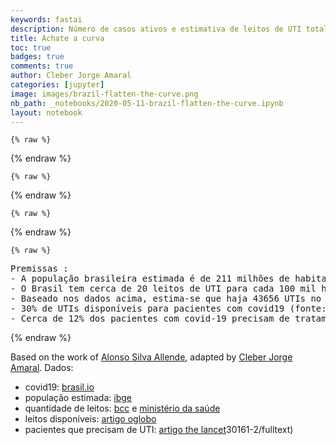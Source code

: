 ```yaml
---
keywords: fastai
description: Número de casos ativos e estimativa de leitos de UTI total e para pacientes covid-19
title: Achate a curva
toc: true
badges: true
comments: true
author: Cleber Jorge Amaral
categories: [jupyter]
image: images/brazil-flatten-the-curve.png
nb_path: _notebooks/2020-05-11-brazil-flatten-the-curve.ipynb
layout: notebook
---
```


<!--
#################################################
### THIS FILE WAS AUTOGENERATED! DO NOT EDIT! ###
#################################################
# file to edit: _notebooks/2020-05-11-brazil-flatten-the-curve.ipynb
-->

<div class="container" id="notebook-container">
        
    {% raw %}
    
<div class="cell border-box-sizing code_cell rendered">

</div>
    {% endraw %}

    {% raw %}
    
<div class="cell border-box-sizing code_cell rendered">

<div class="output_wrapper">
<div class="output">

<div class="output_area">


<div class="output_html rendered_html output_subarea output_execute_result">

<div id="altair-viz-f23b8e99ba1b4028b7d4e02ec94bac7b"></div>
<script type="text/javascript">
  (function(spec, embedOpt){
    let outputDiv = document.currentScript.previousElementSibling;
    if (outputDiv.id !== "altair-viz-f23b8e99ba1b4028b7d4e02ec94bac7b") {
      outputDiv = document.getElementById("altair-viz-f23b8e99ba1b4028b7d4e02ec94bac7b");
    }
    const paths = {
      "vega": "https://cdn.jsdelivr.net/npm//vega@5?noext",
      "vega-lib": "https://cdn.jsdelivr.net/npm//vega-lib?noext",
      "vega-lite": "https://cdn.jsdelivr.net/npm//vega-lite@4.8.1?noext",
      "vega-embed": "https://cdn.jsdelivr.net/npm//vega-embed@6?noext",
    };

    function loadScript(lib) {
      return new Promise(function(resolve, reject) {
        var s = document.createElement('script');
        s.src = paths[lib];
        s.async = true;
        s.onload = () => resolve(paths[lib]);
        s.onerror = () => reject(`Error loading script: ${paths[lib]}`);
        document.getElementsByTagName("head")[0].appendChild(s);
      });
    }

    function showError(err) {
      outputDiv.innerHTML = `<div class="error" style="color:red;">${err}</div>`;
      throw err;
    }

    function displayChart(vegaEmbed) {
      vegaEmbed(outputDiv, spec, embedOpt)
        .catch(err => showError(`Javascript Error: ${err.message}<br>This usually means there's a typo in your chart specification. See the javascript console for the full traceback.`));
    }

    if(typeof define === "function" && define.amd) {
      requirejs.config({paths});
      require(["vega-embed"], displayChart, err => showError(`Error loading script: ${err.message}`));
    } else if (typeof vegaEmbed === "function") {
      displayChart(vegaEmbed);
    } else {
      loadScript("vega")
        .then(() => loadScript("vega-lite"))
        .then(() => loadScript("vega-embed"))
        .catch(showError)
        .then(() => displayChart(vegaEmbed));
    }
  })({"config": {"view": {"continuousWidth": 400, "continuousHeight": 300}}, "hconcat": [{"layer": [{"data": {"name": "data-d02234cae1ff752a4acbdb89a9e2b675"}, "mark": "bar", "encoding": {"color": {"condition": {"type": "nominal", "field": "Pacientes", "legend": null, "scale": {"reverse": false, "scheme": "tableau20"}, "selection": "selector001"}, "value": "#ffbf79"}, "order": {"type": "nominal", "field": "Pacientes", "sort": "ascending"}, "tooltip": [{"type": "nominal", "field": "Data"}, {"type": "nominal", "field": "Pacientes"}, {"type": "quantitative", "field": "Casos Ativos"}], "x": {"type": "ordinal", "axis": {"title": "Data"}, "field": "Data"}, "y": {"type": "quantitative", "axis": {"title": "12% dos Casos Ativos"}, "field": "Casos Ativos"}}, "height": 400, "selection": {"selector001": {"type": "multi", "fields": ["Pacientes"], "on": "mouseover"}}, "title": ["Achate a curva - apenas os ativos que estima-se que precisem de UTI", " * ver premissas"], "width": 600}, {"data": {"name": "data-34d9b806eba4af7cf55b2faaa85e55a5"}, "mark": {"type": "rule", "color": "#e42726", "strokeWidth": 2}, "encoding": {"y": {"type": "quantitative", "field": "y"}}}, {"data": {"name": "data-34d9b806eba4af7cf55b2faaa85e55a5"}, "mark": {"type": "text", "align": "left", "color": "#e42726", "dy": 10, "strokeWidth": 1, "x": 5}, "encoding": {"text": {"value": "UTIs para pacientes COVID19: 13097"}, "y": {"type": "quantitative", "field": "y"}}}]}, {"data": {"name": "data-d02234cae1ff752a4acbdb89a9e2b675"}, "mark": "point", "encoding": {"color": {"condition": {"type": "nominal", "field": "Pacientes", "legend": null, "scale": {"reverse": false, "scheme": "tableau20"}, "selection": "selector001"}, "value": "#ffbf79"}, "y": {"type": "nominal", "axis": {"orient": "right"}, "field": "Pacientes"}}}], "$schema": "https://vega.github.io/schema/vega-lite/v4.8.1.json", "datasets": {"data-d02234cae1ff752a4acbdb89a9e2b675": [{"Estado": "actives", "Data": "01/22/20", "Casos Ativos": 0.0, "Pacientes": "Precisam de UTI"}, {"Estado": "actives", "Data": "01/23/20", "Casos Ativos": 0.0, "Pacientes": "Precisam de UTI"}, {"Estado": "actives", "Data": "01/24/20", "Casos Ativos": 0.0, "Pacientes": "Precisam de UTI"}, {"Estado": "actives", "Data": "01/25/20", "Casos Ativos": 0.0, "Pacientes": "Precisam de UTI"}, {"Estado": "actives", "Data": "01/26/20", "Casos Ativos": 0.0, "Pacientes": "Precisam de UTI"}, {"Estado": "actives", "Data": "01/27/20", "Casos Ativos": 0.0, "Pacientes": "Precisam de UTI"}, {"Estado": "actives", "Data": "01/28/20", "Casos Ativos": 0.0, "Pacientes": "Precisam de UTI"}, {"Estado": "actives", "Data": "01/29/20", "Casos Ativos": 0.0, "Pacientes": "Precisam de UTI"}, {"Estado": "actives", "Data": "01/30/20", "Casos Ativos": 0.0, "Pacientes": "Precisam de UTI"}, {"Estado": "actives", "Data": "01/31/20", "Casos Ativos": 0.0, "Pacientes": "Precisam de UTI"}, {"Estado": "actives", "Data": "02/01/20", "Casos Ativos": 0.0, "Pacientes": "Precisam de UTI"}, {"Estado": "actives", "Data": "02/02/20", "Casos Ativos": 0.0, "Pacientes": "Precisam de UTI"}, {"Estado": "actives", "Data": "02/03/20", "Casos Ativos": 0.0, "Pacientes": "Precisam de UTI"}, {"Estado": "actives", "Data": "02/04/20", "Casos Ativos": 0.0, "Pacientes": "Precisam de UTI"}, {"Estado": "actives", "Data": "02/05/20", "Casos Ativos": 0.0, "Pacientes": "Precisam de UTI"}, {"Estado": "actives", "Data": "02/06/20", "Casos Ativos": 0.0, "Pacientes": "Precisam de UTI"}, {"Estado": "actives", "Data": "02/07/20", "Casos Ativos": 0.0, "Pacientes": "Precisam de UTI"}, {"Estado": "actives", "Data": "02/08/20", "Casos Ativos": 0.0, "Pacientes": "Precisam de UTI"}, {"Estado": "actives", "Data": "02/09/20", "Casos Ativos": 0.0, "Pacientes": "Precisam de UTI"}, {"Estado": "actives", "Data": "02/10/20", "Casos Ativos": 0.0, "Pacientes": "Precisam de UTI"}, {"Estado": "actives", "Data": "02/11/20", "Casos Ativos": 0.0, "Pacientes": "Precisam de UTI"}, {"Estado": "actives", "Data": "02/12/20", "Casos Ativos": 0.0, "Pacientes": "Precisam de UTI"}, {"Estado": "actives", "Data": "02/13/20", "Casos Ativos": 0.0, "Pacientes": "Precisam de UTI"}, {"Estado": "actives", "Data": "02/14/20", "Casos Ativos": 0.0, "Pacientes": "Precisam de UTI"}, {"Estado": "actives", "Data": "02/15/20", "Casos Ativos": 0.0, "Pacientes": "Precisam de UTI"}, {"Estado": "actives", "Data": "02/16/20", "Casos Ativos": 0.0, "Pacientes": "Precisam de UTI"}, {"Estado": "actives", "Data": "02/17/20", "Casos Ativos": 0.0, "Pacientes": "Precisam de UTI"}, {"Estado": "actives", "Data": "02/18/20", "Casos Ativos": 0.0, "Pacientes": "Precisam de UTI"}, {"Estado": "actives", "Data": "02/19/20", "Casos Ativos": 0.0, "Pacientes": "Precisam de UTI"}, {"Estado": "actives", "Data": "02/20/20", "Casos Ativos": 0.0, "Pacientes": "Precisam de UTI"}, {"Estado": "actives", "Data": "02/21/20", "Casos Ativos": 0.0, "Pacientes": "Precisam de UTI"}, {"Estado": "actives", "Data": "02/22/20", "Casos Ativos": 0.0, "Pacientes": "Precisam de UTI"}, {"Estado": "actives", "Data": "02/23/20", "Casos Ativos": 0.0, "Pacientes": "Precisam de UTI"}, {"Estado": "actives", "Data": "02/24/20", "Casos Ativos": 0.0, "Pacientes": "Precisam de UTI"}, {"Estado": "actives", "Data": "02/25/20", "Casos Ativos": 0.0, "Pacientes": "Precisam de UTI"}, {"Estado": "actives", "Data": "02/26/20", "Casos Ativos": 0.0, "Pacientes": "Precisam de UTI"}, {"Estado": "actives", "Data": "02/27/20", "Casos Ativos": 0.0, "Pacientes": "Precisam de UTI"}, {"Estado": "actives", "Data": "02/28/20", "Casos Ativos": 0.0, "Pacientes": "Precisam de UTI"}, {"Estado": "actives", "Data": "02/29/20", "Casos Ativos": 0.0, "Pacientes": "Precisam de UTI"}, {"Estado": "actives", "Data": "03/01/20", "Casos Ativos": 0.0, "Pacientes": "Precisam de UTI"}, {"Estado": "actives", "Data": "03/02/20", "Casos Ativos": 0.0, "Pacientes": "Precisam de UTI"}, {"Estado": "actives", "Data": "03/03/20", "Casos Ativos": 0.0, "Pacientes": "Precisam de UTI"}, {"Estado": "actives", "Data": "03/04/20", "Casos Ativos": 0.0, "Pacientes": "Precisam de UTI"}, {"Estado": "actives", "Data": "03/05/20", "Casos Ativos": 0.0, "Pacientes": "Precisam de UTI"}, {"Estado": "actives", "Data": "03/06/20", "Casos Ativos": 2.0, "Pacientes": "Precisam de UTI"}, {"Estado": "actives", "Data": "03/07/20", "Casos Ativos": 2.0, "Pacientes": "Precisam de UTI"}, {"Estado": "actives", "Data": "03/08/20", "Casos Ativos": 2.0, "Pacientes": "Precisam de UTI"}, {"Estado": "actives", "Data": "03/09/20", "Casos Ativos": 3.0, "Pacientes": "Precisam de UTI"}, {"Estado": "actives", "Data": "03/10/20", "Casos Ativos": 4.0, "Pacientes": "Precisam de UTI"}, {"Estado": "actives", "Data": "03/11/20", "Casos Ativos": 5.0, "Pacientes": "Precisam de UTI"}, {"Estado": "actives", "Data": "03/12/20", "Casos Ativos": 6.0, "Pacientes": "Precisam de UTI"}, {"Estado": "actives", "Data": "03/13/20", "Casos Ativos": 18.0, "Pacientes": "Precisam de UTI"}, {"Estado": "actives", "Data": "03/14/20", "Casos Ativos": 18.0, "Pacientes": "Precisam de UTI"}, {"Estado": "actives", "Data": "03/15/20", "Casos Ativos": 19.0, "Pacientes": "Precisam de UTI"}, {"Estado": "actives", "Data": "03/16/20", "Casos Ativos": 24.0, "Pacientes": "Precisam de UTI"}, {"Estado": "actives", "Data": "03/17/20", "Casos Ativos": 38.0, "Pacientes": "Precisam de UTI"}, {"Estado": "actives", "Data": "03/18/20", "Casos Ativos": 44.0, "Pacientes": "Precisam de UTI"}, {"Estado": "actives", "Data": "03/19/20", "Casos Ativos": 74.0, "Pacientes": "Precisam de UTI"}, {"Estado": "actives", "Data": "03/20/20", "Casos Ativos": 94.0, "Pacientes": "Precisam de UTI"}, {"Estado": "actives", "Data": "03/21/20", "Casos Ativos": 120.0, "Pacientes": "Precisam de UTI"}, {"Estado": "actives", "Data": "03/22/20", "Casos Ativos": 182.0, "Pacientes": "Precisam de UTI"}, {"Estado": "actives", "Data": "03/23/20", "Casos Ativos": 227.0, "Pacientes": "Precisam de UTI"}, {"Estado": "actives", "Data": "03/24/20", "Casos Ativos": 264.0, "Pacientes": "Precisam de UTI"}, {"Estado": "actives", "Data": "03/25/20", "Casos Ativos": 299.0, "Pacientes": "Precisam de UTI"}, {"Estado": "actives", "Data": "03/26/20", "Casos Ativos": 348.0, "Pacientes": "Precisam de UTI"}, {"Estado": "actives", "Data": "03/27/20", "Casos Ativos": 398.0, "Pacientes": "Precisam de UTI"}, {"Estado": "actives", "Data": "03/28/20", "Casos Ativos": 454.0, "Pacientes": "Precisam de UTI"}, {"Estado": "actives", "Data": "03/29/20", "Casos Ativos": 494.0, "Pacientes": "Precisam de UTI"}, {"Estado": "actives", "Data": "03/30/20", "Casos Ativos": 516.0, "Pacientes": "Precisam de UTI"}, {"Estado": "actives", "Data": "03/31/20", "Casos Ativos": 647.0, "Pacientes": "Precisam de UTI"}, {"Estado": "actives", "Data": "04/01/20", "Casos Ativos": 776.0, "Pacientes": "Precisam de UTI"}, {"Estado": "actives", "Data": "04/02/20", "Casos Ativos": 911.0, "Pacientes": "Precisam de UTI"}, {"Estado": "actives", "Data": "04/03/20", "Casos Ativos": 1028.0, "Pacientes": "Precisam de UTI"}, {"Estado": "actives", "Data": "04/04/20", "Casos Ativos": 1175.0, "Pacientes": "Precisam de UTI"}, {"Estado": "actives", "Data": "04/05/20", "Casos Ativos": 1262.0, "Pacientes": "Precisam de UTI"}, {"Estado": "actives", "Data": "04/06/20", "Casos Ativos": 1376.0, "Pacientes": "Precisam de UTI"}, {"Estado": "actives", "Data": "04/07/20", "Casos Ativos": 1587.0, "Pacientes": "Precisam de UTI"}, {"Estado": "actives", "Data": "04/08/20", "Casos Ativos": 1827.0, "Pacientes": "Precisam de UTI"}, {"Estado": "actives", "Data": "04/09/20", "Casos Ativos": 2036.0, "Pacientes": "Precisam de UTI"}, {"Estado": "actives", "Data": "04/10/20", "Casos Ativos": 2209.0, "Pacientes": "Precisam de UTI"}, {"Estado": "actives", "Data": "04/11/20", "Casos Ativos": 2332.0, "Pacientes": "Precisam de UTI"}, {"Estado": "actives", "Data": "04/12/20", "Casos Ativos": 2496.0, "Pacientes": "Precisam de UTI"}, {"Estado": "actives", "Data": "04/13/20", "Casos Ativos": 2631.0, "Pacientes": "Precisam de UTI"}, {"Estado": "actives", "Data": "04/14/20", "Casos Ativos": 2482.0, "Pacientes": "Precisam de UTI"}, {"Estado": "actives", "Data": "04/15/20", "Casos Ativos": 1507.0, "Pacientes": "Precisam de UTI"}, {"Estado": "actives", "Data": "04/16/20", "Casos Ativos": 1737.0, "Pacientes": "Precisam de UTI"}, {"Estado": "actives", "Data": "04/17/20", "Casos Ativos": 2102.0, "Pacientes": "Precisam de UTI"}, {"Estado": "actives", "Data": "04/18/20", "Casos Ativos": 2433.0, "Pacientes": "Precisam de UTI"}, {"Estado": "actives", "Data": "04/19/20", "Casos Ativos": 1687.0, "Pacientes": "Precisam de UTI"}, {"Estado": "actives", "Data": "04/20/20", "Casos Ativos": 1923.0, "Pacientes": "Precisam de UTI"}, {"Estado": "actives", "Data": "04/21/20", "Casos Ativos": 2082.0, "Pacientes": "Precisam de UTI"}, {"Estado": "actives", "Data": "04/22/20", "Casos Ativos": 2104.0, "Pacientes": "Precisam de UTI"}, {"Estado": "actives", "Data": "04/23/20", "Casos Ativos": 2416.0, "Pacientes": "Precisam de UTI"}, {"Estado": "actives", "Data": "04/24/20", "Casos Ativos": 2722.0, "Pacientes": "Precisam de UTI"}, {"Estado": "actives", "Data": "04/25/20", "Casos Ativos": 3133.0, "Pacientes": "Precisam de UTI"}, {"Estado": "actives", "Data": "04/26/20", "Casos Ativos": 3439.0, "Pacientes": "Precisam de UTI"}, {"Estado": "actives", "Data": "04/27/20", "Casos Ativos": 3804.0, "Pacientes": "Precisam de UTI"}, {"Estado": "actives", "Data": "04/28/20", "Casos Ativos": 4273.0, "Pacientes": "Precisam de UTI"}, {"Estado": "actives", "Data": "04/29/20", "Casos Ativos": 4805.0, "Pacientes": "Precisam de UTI"}, {"Estado": "actives", "Data": "04/30/20", "Casos Ativos": 5430.0, "Pacientes": "Precisam de UTI"}, {"Estado": "actives", "Data": "05/01/20", "Casos Ativos": 5730.0, "Pacientes": "Precisam de UTI"}, {"Estado": "actives", "Data": "05/02/20", "Casos Ativos": 5928.0, "Pacientes": "Precisam de UTI"}, {"Estado": "actives", "Data": "05/03/20", "Casos Ativos": 6214.0, "Pacientes": "Precisam de UTI"}, {"Estado": "actives", "Data": "05/04/20", "Casos Ativos": 6653.0, "Pacientes": "Precisam de UTI"}, {"Estado": "actives", "Data": "05/05/20", "Casos Ativos": 7116.0, "Pacientes": "Precisam de UTI"}, {"Estado": "actives", "Data": "05/06/20", "Casos Ativos": 7998.0, "Pacientes": "Precisam de UTI"}, {"Estado": "actives", "Data": "05/07/20", "Casos Ativos": 8548.0, "Pacientes": "Precisam de UTI"}, {"Estado": "actives", "Data": "05/08/20", "Casos Ativos": 9310.0, "Pacientes": "Precisam de UTI"}, {"Estado": "actives", "Data": "05/09/20", "Casos Ativos": 10046.0, "Pacientes": "Precisam de UTI"}, {"Estado": "actives", "Data": "05/10/20", "Casos Ativos": 10394.0, "Pacientes": "Precisam de UTI"}], "data-34d9b806eba4af7cf55b2faaa85e55a5": [{"y": 13096.8}]}}, {"mode": "vega-lite"});
</script>
</div>

</div>

</div>
</div>

</div>
    {% endraw %}

    {% raw %}
    
<div class="cell border-box-sizing code_cell rendered">

<div class="output_wrapper">
<div class="output">

<div class="output_area">


<div class="output_html rendered_html output_subarea output_execute_result">

<div id="altair-viz-11dc718e872c49f3a5ef3965018441c6"></div>
<script type="text/javascript">
  (function(spec, embedOpt){
    let outputDiv = document.currentScript.previousElementSibling;
    if (outputDiv.id !== "altair-viz-11dc718e872c49f3a5ef3965018441c6") {
      outputDiv = document.getElementById("altair-viz-11dc718e872c49f3a5ef3965018441c6");
    }
    const paths = {
      "vega": "https://cdn.jsdelivr.net/npm//vega@5?noext",
      "vega-lib": "https://cdn.jsdelivr.net/npm//vega-lib?noext",
      "vega-lite": "https://cdn.jsdelivr.net/npm//vega-lite@4.8.1?noext",
      "vega-embed": "https://cdn.jsdelivr.net/npm//vega-embed@6?noext",
    };

    function loadScript(lib) {
      return new Promise(function(resolve, reject) {
        var s = document.createElement('script');
        s.src = paths[lib];
        s.async = true;
        s.onload = () => resolve(paths[lib]);
        s.onerror = () => reject(`Error loading script: ${paths[lib]}`);
        document.getElementsByTagName("head")[0].appendChild(s);
      });
    }

    function showError(err) {
      outputDiv.innerHTML = `<div class="error" style="color:red;">${err}</div>`;
      throw err;
    }

    function displayChart(vegaEmbed) {
      vegaEmbed(outputDiv, spec, embedOpt)
        .catch(err => showError(`Javascript Error: ${err.message}<br>This usually means there's a typo in your chart specification. See the javascript console for the full traceback.`));
    }

    if(typeof define === "function" && define.amd) {
      requirejs.config({paths});
      require(["vega-embed"], displayChart, err => showError(`Error loading script: ${err.message}`));
    } else if (typeof vegaEmbed === "function") {
      displayChart(vegaEmbed);
    } else {
      loadScript("vega")
        .then(() => loadScript("vega-lite"))
        .then(() => loadScript("vega-embed"))
        .catch(showError)
        .then(() => displayChart(vegaEmbed));
    }
  })({"config": {"view": {"continuousWidth": 400, "continuousHeight": 300}}, "hconcat": [{"layer": [{"data": {"name": "data-012a441b40fa1444e058147beaa23ec0"}, "mark": "bar", "encoding": {"color": {"condition": {"type": "nominal", "field": "Pacientes", "legend": null, "scale": {"reverse": false, "scheme": "tableau20"}, "selection": "selector002"}, "value": "#ffbf79"}, "order": {"type": "nominal", "field": "Pacientes", "sort": "ascending"}, "tooltip": [{"type": "nominal", "field": "Data"}, {"type": "nominal", "field": "Pacientes"}, {"type": "quantitative", "field": "Casos Ativos"}], "x": {"type": "ordinal", "axis": {"title": "Data"}, "field": "Data"}, "y": {"type": "quantitative", "axis": {"title": "Casos Ativos"}, "field": "Casos Ativos"}}, "height": 400, "selection": {"selector002": {"type": "multi", "fields": ["Pacientes"], "on": "mouseover"}}, "title": ["Achate a curva - todos os casos ativos", " * ver premissas"], "width": 600}, {"data": {"name": "data-34d9b806eba4af7cf55b2faaa85e55a5"}, "mark": {"type": "rule", "color": "#e42726", "strokeWidth": 2}, "encoding": {"y": {"type": "quantitative", "field": "y"}}}, {"data": {"name": "data-34d9b806eba4af7cf55b2faaa85e55a5"}, "mark": {"type": "text", "align": "left", "color": "#e42726", "dy": 10, "strokeWidth": 1, "x": 5}, "encoding": {"text": {"value": "UTIs para pacientes COVID19: 13097"}, "y": {"type": "quantitative", "field": "y"}}}, {"data": {"name": "data-8abec10a19213157203ee9f47c2b269f"}, "mark": {"type": "rule", "color": "darkred", "strokeWidth": 2}, "encoding": {"y": {"type": "quantitative", "field": "y"}}}, {"data": {"name": "data-8abec10a19213157203ee9f47c2b269f"}, "mark": {"type": "text", "align": "left", "color": "darkred", "dy": 10, "strokeWidth": 1, "x": 5}, "encoding": {"text": {"value": "Total de UTIs: 43656"}, "y": {"type": "quantitative", "field": "y"}}}]}, {"data": {"name": "data-012a441b40fa1444e058147beaa23ec0"}, "mark": "point", "encoding": {"color": {"condition": {"type": "nominal", "field": "Pacientes", "legend": null, "scale": {"reverse": false, "scheme": "tableau20"}, "selection": "selector002"}, "value": "#ffbf79"}, "y": {"type": "nominal", "axis": {"orient": "right"}, "field": "Pacientes"}}}], "$schema": "https://vega.github.io/schema/vega-lite/v4.8.1.json", "datasets": {"data-012a441b40fa1444e058147beaa23ec0": [{"Estado": "actives", "Data": "01/22/20", "Casos Ativos": 0.0, "Pacientes": "Precisam de UTI"}, {"Estado": "actives", "Data": "01/23/20", "Casos Ativos": 0.0, "Pacientes": "Precisam de UTI"}, {"Estado": "actives", "Data": "01/24/20", "Casos Ativos": 0.0, "Pacientes": "Precisam de UTI"}, {"Estado": "actives", "Data": "01/25/20", "Casos Ativos": 0.0, "Pacientes": "Precisam de UTI"}, {"Estado": "actives", "Data": "01/26/20", "Casos Ativos": 0.0, "Pacientes": "Precisam de UTI"}, {"Estado": "actives", "Data": "01/27/20", "Casos Ativos": 0.0, "Pacientes": "Precisam de UTI"}, {"Estado": "actives", "Data": "01/28/20", "Casos Ativos": 0.0, "Pacientes": "Precisam de UTI"}, {"Estado": "actives", "Data": "01/29/20", "Casos Ativos": 0.0, "Pacientes": "Precisam de UTI"}, {"Estado": "actives", "Data": "01/30/20", "Casos Ativos": 0.0, "Pacientes": "Precisam de UTI"}, {"Estado": "actives", "Data": "01/31/20", "Casos Ativos": 0.0, "Pacientes": "Precisam de UTI"}, {"Estado": "actives", "Data": "02/01/20", "Casos Ativos": 0.0, "Pacientes": "Precisam de UTI"}, {"Estado": "actives", "Data": "02/02/20", "Casos Ativos": 0.0, "Pacientes": "Precisam de UTI"}, {"Estado": "actives", "Data": "02/03/20", "Casos Ativos": 0.0, "Pacientes": "Precisam de UTI"}, {"Estado": "actives", "Data": "02/04/20", "Casos Ativos": 0.0, "Pacientes": "Precisam de UTI"}, {"Estado": "actives", "Data": "02/05/20", "Casos Ativos": 0.0, "Pacientes": "Precisam de UTI"}, {"Estado": "actives", "Data": "02/06/20", "Casos Ativos": 0.0, "Pacientes": "Precisam de UTI"}, {"Estado": "actives", "Data": "02/07/20", "Casos Ativos": 0.0, "Pacientes": "Precisam de UTI"}, {"Estado": "actives", "Data": "02/08/20", "Casos Ativos": 0.0, "Pacientes": "Precisam de UTI"}, {"Estado": "actives", "Data": "02/09/20", "Casos Ativos": 0.0, "Pacientes": "Precisam de UTI"}, {"Estado": "actives", "Data": "02/10/20", "Casos Ativos": 0.0, "Pacientes": "Precisam de UTI"}, {"Estado": "actives", "Data": "02/11/20", "Casos Ativos": 0.0, "Pacientes": "Precisam de UTI"}, {"Estado": "actives", "Data": "02/12/20", "Casos Ativos": 0.0, "Pacientes": "Precisam de UTI"}, {"Estado": "actives", "Data": "02/13/20", "Casos Ativos": 0.0, "Pacientes": "Precisam de UTI"}, {"Estado": "actives", "Data": "02/14/20", "Casos Ativos": 0.0, "Pacientes": "Precisam de UTI"}, {"Estado": "actives", "Data": "02/15/20", "Casos Ativos": 0.0, "Pacientes": "Precisam de UTI"}, {"Estado": "actives", "Data": "02/16/20", "Casos Ativos": 0.0, "Pacientes": "Precisam de UTI"}, {"Estado": "actives", "Data": "02/17/20", "Casos Ativos": 0.0, "Pacientes": "Precisam de UTI"}, {"Estado": "actives", "Data": "02/18/20", "Casos Ativos": 0.0, "Pacientes": "Precisam de UTI"}, {"Estado": "actives", "Data": "02/19/20", "Casos Ativos": 0.0, "Pacientes": "Precisam de UTI"}, {"Estado": "actives", "Data": "02/20/20", "Casos Ativos": 0.0, "Pacientes": "Precisam de UTI"}, {"Estado": "actives", "Data": "02/21/20", "Casos Ativos": 0.0, "Pacientes": "Precisam de UTI"}, {"Estado": "actives", "Data": "02/22/20", "Casos Ativos": 0.0, "Pacientes": "Precisam de UTI"}, {"Estado": "actives", "Data": "02/23/20", "Casos Ativos": 0.0, "Pacientes": "Precisam de UTI"}, {"Estado": "actives", "Data": "02/24/20", "Casos Ativos": 0.0, "Pacientes": "Precisam de UTI"}, {"Estado": "actives", "Data": "02/25/20", "Casos Ativos": 0.0, "Pacientes": "Precisam de UTI"}, {"Estado": "actives", "Data": "02/26/20", "Casos Ativos": 0.0, "Pacientes": "Precisam de UTI"}, {"Estado": "actives", "Data": "02/27/20", "Casos Ativos": 0.0, "Pacientes": "Precisam de UTI"}, {"Estado": "actives", "Data": "02/28/20", "Casos Ativos": 0.0, "Pacientes": "Precisam de UTI"}, {"Estado": "actives", "Data": "02/29/20", "Casos Ativos": 0.0, "Pacientes": "Precisam de UTI"}, {"Estado": "actives", "Data": "03/01/20", "Casos Ativos": 0.0, "Pacientes": "Precisam de UTI"}, {"Estado": "actives", "Data": "03/02/20", "Casos Ativos": 0.0, "Pacientes": "Precisam de UTI"}, {"Estado": "actives", "Data": "03/03/20", "Casos Ativos": 0.0, "Pacientes": "Precisam de UTI"}, {"Estado": "actives", "Data": "03/04/20", "Casos Ativos": 0.0, "Pacientes": "Precisam de UTI"}, {"Estado": "actives", "Data": "03/05/20", "Casos Ativos": 0.0, "Pacientes": "Precisam de UTI"}, {"Estado": "actives", "Data": "03/06/20", "Casos Ativos": 2.0, "Pacientes": "Precisam de UTI"}, {"Estado": "actives", "Data": "03/07/20", "Casos Ativos": 2.0, "Pacientes": "Precisam de UTI"}, {"Estado": "actives", "Data": "03/08/20", "Casos Ativos": 2.0, "Pacientes": "Precisam de UTI"}, {"Estado": "actives", "Data": "03/09/20", "Casos Ativos": 3.0, "Pacientes": "Precisam de UTI"}, {"Estado": "actives", "Data": "03/10/20", "Casos Ativos": 4.0, "Pacientes": "Precisam de UTI"}, {"Estado": "actives", "Data": "03/11/20", "Casos Ativos": 5.0, "Pacientes": "Precisam de UTI"}, {"Estado": "actives", "Data": "03/12/20", "Casos Ativos": 6.0, "Pacientes": "Precisam de UTI"}, {"Estado": "actives", "Data": "03/13/20", "Casos Ativos": 18.0, "Pacientes": "Precisam de UTI"}, {"Estado": "actives", "Data": "03/14/20", "Casos Ativos": 18.0, "Pacientes": "Precisam de UTI"}, {"Estado": "actives", "Data": "03/15/20", "Casos Ativos": 19.0, "Pacientes": "Precisam de UTI"}, {"Estado": "actives", "Data": "03/16/20", "Casos Ativos": 24.0, "Pacientes": "Precisam de UTI"}, {"Estado": "actives", "Data": "03/17/20", "Casos Ativos": 38.0, "Pacientes": "Precisam de UTI"}, {"Estado": "actives", "Data": "03/18/20", "Casos Ativos": 44.0, "Pacientes": "Precisam de UTI"}, {"Estado": "actives", "Data": "03/19/20", "Casos Ativos": 74.0, "Pacientes": "Precisam de UTI"}, {"Estado": "actives", "Data": "03/20/20", "Casos Ativos": 94.0, "Pacientes": "Precisam de UTI"}, {"Estado": "actives", "Data": "03/21/20", "Casos Ativos": 120.0, "Pacientes": "Precisam de UTI"}, {"Estado": "actives", "Data": "03/22/20", "Casos Ativos": 182.0, "Pacientes": "Precisam de UTI"}, {"Estado": "actives", "Data": "03/23/20", "Casos Ativos": 227.0, "Pacientes": "Precisam de UTI"}, {"Estado": "actives", "Data": "03/24/20", "Casos Ativos": 264.0, "Pacientes": "Precisam de UTI"}, {"Estado": "actives", "Data": "03/25/20", "Casos Ativos": 299.0, "Pacientes": "Precisam de UTI"}, {"Estado": "actives", "Data": "03/26/20", "Casos Ativos": 348.0, "Pacientes": "Precisam de UTI"}, {"Estado": "actives", "Data": "03/27/20", "Casos Ativos": 398.0, "Pacientes": "Precisam de UTI"}, {"Estado": "actives", "Data": "03/28/20", "Casos Ativos": 454.0, "Pacientes": "Precisam de UTI"}, {"Estado": "actives", "Data": "03/29/20", "Casos Ativos": 494.0, "Pacientes": "Precisam de UTI"}, {"Estado": "actives", "Data": "03/30/20", "Casos Ativos": 516.0, "Pacientes": "Precisam de UTI"}, {"Estado": "actives", "Data": "03/31/20", "Casos Ativos": 647.0, "Pacientes": "Precisam de UTI"}, {"Estado": "actives", "Data": "04/01/20", "Casos Ativos": 776.0, "Pacientes": "Precisam de UTI"}, {"Estado": "actives", "Data": "04/02/20", "Casos Ativos": 911.0, "Pacientes": "Precisam de UTI"}, {"Estado": "actives", "Data": "04/03/20", "Casos Ativos": 1028.0, "Pacientes": "Precisam de UTI"}, {"Estado": "actives", "Data": "04/04/20", "Casos Ativos": 1175.0, "Pacientes": "Precisam de UTI"}, {"Estado": "actives", "Data": "04/05/20", "Casos Ativos": 1262.0, "Pacientes": "Precisam de UTI"}, {"Estado": "actives", "Data": "04/06/20", "Casos Ativos": 1376.0, "Pacientes": "Precisam de UTI"}, {"Estado": "actives", "Data": "04/07/20", "Casos Ativos": 1587.0, "Pacientes": "Precisam de UTI"}, {"Estado": "actives", "Data": "04/08/20", "Casos Ativos": 1827.0, "Pacientes": "Precisam de UTI"}, {"Estado": "actives", "Data": "04/09/20", "Casos Ativos": 2036.0, "Pacientes": "Precisam de UTI"}, {"Estado": "actives", "Data": "04/10/20", "Casos Ativos": 2209.0, "Pacientes": "Precisam de UTI"}, {"Estado": "actives", "Data": "04/11/20", "Casos Ativos": 2332.0, "Pacientes": "Precisam de UTI"}, {"Estado": "actives", "Data": "04/12/20", "Casos Ativos": 2496.0, "Pacientes": "Precisam de UTI"}, {"Estado": "actives", "Data": "04/13/20", "Casos Ativos": 2631.0, "Pacientes": "Precisam de UTI"}, {"Estado": "actives", "Data": "04/14/20", "Casos Ativos": 2482.0, "Pacientes": "Precisam de UTI"}, {"Estado": "actives", "Data": "04/15/20", "Casos Ativos": 1507.0, "Pacientes": "Precisam de UTI"}, {"Estado": "actives", "Data": "04/16/20", "Casos Ativos": 1737.0, "Pacientes": "Precisam de UTI"}, {"Estado": "actives", "Data": "04/17/20", "Casos Ativos": 2102.0, "Pacientes": "Precisam de UTI"}, {"Estado": "actives", "Data": "04/18/20", "Casos Ativos": 2433.0, "Pacientes": "Precisam de UTI"}, {"Estado": "actives", "Data": "04/19/20", "Casos Ativos": 1687.0, "Pacientes": "Precisam de UTI"}, {"Estado": "actives", "Data": "04/20/20", "Casos Ativos": 1923.0, "Pacientes": "Precisam de UTI"}, {"Estado": "actives", "Data": "04/21/20", "Casos Ativos": 2082.0, "Pacientes": "Precisam de UTI"}, {"Estado": "actives", "Data": "04/22/20", "Casos Ativos": 2104.0, "Pacientes": "Precisam de UTI"}, {"Estado": "actives", "Data": "04/23/20", "Casos Ativos": 2416.0, "Pacientes": "Precisam de UTI"}, {"Estado": "actives", "Data": "04/24/20", "Casos Ativos": 2722.0, "Pacientes": "Precisam de UTI"}, {"Estado": "actives", "Data": "04/25/20", "Casos Ativos": 3133.0, "Pacientes": "Precisam de UTI"}, {"Estado": "actives", "Data": "04/26/20", "Casos Ativos": 3439.0, "Pacientes": "Precisam de UTI"}, {"Estado": "actives", "Data": "04/27/20", "Casos Ativos": 3804.0, "Pacientes": "Precisam de UTI"}, {"Estado": "actives", "Data": "04/28/20", "Casos Ativos": 4273.0, "Pacientes": "Precisam de UTI"}, {"Estado": "actives", "Data": "04/29/20", "Casos Ativos": 4805.0, "Pacientes": "Precisam de UTI"}, {"Estado": "actives", "Data": "04/30/20", "Casos Ativos": 5430.0, "Pacientes": "Precisam de UTI"}, {"Estado": "actives", "Data": "05/01/20", "Casos Ativos": 5730.0, "Pacientes": "Precisam de UTI"}, {"Estado": "actives", "Data": "05/02/20", "Casos Ativos": 5928.0, "Pacientes": "Precisam de UTI"}, {"Estado": "actives", "Data": "05/03/20", "Casos Ativos": 6214.0, "Pacientes": "Precisam de UTI"}, {"Estado": "actives", "Data": "05/04/20", "Casos Ativos": 6653.0, "Pacientes": "Precisam de UTI"}, {"Estado": "actives", "Data": "05/05/20", "Casos Ativos": 7116.0, "Pacientes": "Precisam de UTI"}, {"Estado": "actives", "Data": "05/06/20", "Casos Ativos": 7998.0, "Pacientes": "Precisam de UTI"}, {"Estado": "actives", "Data": "05/07/20", "Casos Ativos": 8548.0, "Pacientes": "Precisam de UTI"}, {"Estado": "actives", "Data": "05/08/20", "Casos Ativos": 9310.0, "Pacientes": "Precisam de UTI"}, {"Estado": "actives", "Data": "05/09/20", "Casos Ativos": 10046.0, "Pacientes": "Precisam de UTI"}, {"Estado": "actives", "Data": "05/10/20", "Casos Ativos": 10394.0, "Pacientes": "Precisam de UTI"}, {"Estado": "actives", "Data": "01/22/20", "Casos Ativos": 0.0, "Pacientes": "Sem necessidade de UTI"}, {"Estado": "actives", "Data": "01/23/20", "Casos Ativos": 0.0, "Pacientes": "Sem necessidade de UTI"}, {"Estado": "actives", "Data": "01/24/20", "Casos Ativos": 0.0, "Pacientes": "Sem necessidade de UTI"}, {"Estado": "actives", "Data": "01/25/20", "Casos Ativos": 0.0, "Pacientes": "Sem necessidade de UTI"}, {"Estado": "actives", "Data": "01/26/20", "Casos Ativos": 0.0, "Pacientes": "Sem necessidade de UTI"}, {"Estado": "actives", "Data": "01/27/20", "Casos Ativos": 0.0, "Pacientes": "Sem necessidade de UTI"}, {"Estado": "actives", "Data": "01/28/20", "Casos Ativos": 0.0, "Pacientes": "Sem necessidade de UTI"}, {"Estado": "actives", "Data": "01/29/20", "Casos Ativos": 0.0, "Pacientes": "Sem necessidade de UTI"}, {"Estado": "actives", "Data": "01/30/20", "Casos Ativos": 0.0, "Pacientes": "Sem necessidade de UTI"}, {"Estado": "actives", "Data": "01/31/20", "Casos Ativos": 0.0, "Pacientes": "Sem necessidade de UTI"}, {"Estado": "actives", "Data": "02/01/20", "Casos Ativos": 0.0, "Pacientes": "Sem necessidade de UTI"}, {"Estado": "actives", "Data": "02/02/20", "Casos Ativos": 0.0, "Pacientes": "Sem necessidade de UTI"}, {"Estado": "actives", "Data": "02/03/20", "Casos Ativos": 0.0, "Pacientes": "Sem necessidade de UTI"}, {"Estado": "actives", "Data": "02/04/20", "Casos Ativos": 0.0, "Pacientes": "Sem necessidade de UTI"}, {"Estado": "actives", "Data": "02/05/20", "Casos Ativos": 0.0, "Pacientes": "Sem necessidade de UTI"}, {"Estado": "actives", "Data": "02/06/20", "Casos Ativos": 0.0, "Pacientes": "Sem necessidade de UTI"}, {"Estado": "actives", "Data": "02/07/20", "Casos Ativos": 0.0, "Pacientes": "Sem necessidade de UTI"}, {"Estado": "actives", "Data": "02/08/20", "Casos Ativos": 0.0, "Pacientes": "Sem necessidade de UTI"}, {"Estado": "actives", "Data": "02/09/20", "Casos Ativos": 0.0, "Pacientes": "Sem necessidade de UTI"}, {"Estado": "actives", "Data": "02/10/20", "Casos Ativos": 0.0, "Pacientes": "Sem necessidade de UTI"}, {"Estado": "actives", "Data": "02/11/20", "Casos Ativos": 0.0, "Pacientes": "Sem necessidade de UTI"}, {"Estado": "actives", "Data": "02/12/20", "Casos Ativos": 0.0, "Pacientes": "Sem necessidade de UTI"}, {"Estado": "actives", "Data": "02/13/20", "Casos Ativos": 0.0, "Pacientes": "Sem necessidade de UTI"}, {"Estado": "actives", "Data": "02/14/20", "Casos Ativos": 0.0, "Pacientes": "Sem necessidade de UTI"}, {"Estado": "actives", "Data": "02/15/20", "Casos Ativos": 0.0, "Pacientes": "Sem necessidade de UTI"}, {"Estado": "actives", "Data": "02/16/20", "Casos Ativos": 0.0, "Pacientes": "Sem necessidade de UTI"}, {"Estado": "actives", "Data": "02/17/20", "Casos Ativos": 0.0, "Pacientes": "Sem necessidade de UTI"}, {"Estado": "actives", "Data": "02/18/20", "Casos Ativos": 0.0, "Pacientes": "Sem necessidade de UTI"}, {"Estado": "actives", "Data": "02/19/20", "Casos Ativos": 0.0, "Pacientes": "Sem necessidade de UTI"}, {"Estado": "actives", "Data": "02/20/20", "Casos Ativos": 0.0, "Pacientes": "Sem necessidade de UTI"}, {"Estado": "actives", "Data": "02/21/20", "Casos Ativos": 0.0, "Pacientes": "Sem necessidade de UTI"}, {"Estado": "actives", "Data": "02/22/20", "Casos Ativos": 0.0, "Pacientes": "Sem necessidade de UTI"}, {"Estado": "actives", "Data": "02/23/20", "Casos Ativos": 0.0, "Pacientes": "Sem necessidade de UTI"}, {"Estado": "actives", "Data": "02/24/20", "Casos Ativos": 0.0, "Pacientes": "Sem necessidade de UTI"}, {"Estado": "actives", "Data": "02/25/20", "Casos Ativos": 0.0, "Pacientes": "Sem necessidade de UTI"}, {"Estado": "actives", "Data": "02/26/20", "Casos Ativos": 1.0, "Pacientes": "Sem necessidade de UTI"}, {"Estado": "actives", "Data": "02/27/20", "Casos Ativos": 1.0, "Pacientes": "Sem necessidade de UTI"}, {"Estado": "actives", "Data": "02/28/20", "Casos Ativos": 1.0, "Pacientes": "Sem necessidade de UTI"}, {"Estado": "actives", "Data": "02/29/20", "Casos Ativos": 2.0, "Pacientes": "Sem necessidade de UTI"}, {"Estado": "actives", "Data": "03/01/20", "Casos Ativos": 2.0, "Pacientes": "Sem necessidade de UTI"}, {"Estado": "actives", "Data": "03/02/20", "Casos Ativos": 2.0, "Pacientes": "Sem necessidade de UTI"}, {"Estado": "actives", "Data": "03/03/20", "Casos Ativos": 2.0, "Pacientes": "Sem necessidade de UTI"}, {"Estado": "actives", "Data": "03/04/20", "Casos Ativos": 4.0, "Pacientes": "Sem necessidade de UTI"}, {"Estado": "actives", "Data": "03/05/20", "Casos Ativos": 4.0, "Pacientes": "Sem necessidade de UTI"}, {"Estado": "actives", "Data": "03/06/20", "Casos Ativos": 11.0, "Pacientes": "Sem necessidade de UTI"}, {"Estado": "actives", "Data": "03/07/20", "Casos Ativos": 11.0, "Pacientes": "Sem necessidade de UTI"}, {"Estado": "actives", "Data": "03/08/20", "Casos Ativos": 18.0, "Pacientes": "Sem necessidade de UTI"}, {"Estado": "actives", "Data": "03/09/20", "Casos Ativos": 22.0, "Pacientes": "Sem necessidade de UTI"}, {"Estado": "actives", "Data": "03/10/20", "Casos Ativos": 27.0, "Pacientes": "Sem necessidade de UTI"}, {"Estado": "actives", "Data": "03/11/20", "Casos Ativos": 33.0, "Pacientes": "Sem necessidade de UTI"}, {"Estado": "actives", "Data": "03/12/20", "Casos Ativos": 46.0, "Pacientes": "Sem necessidade de UTI"}, {"Estado": "actives", "Data": "03/13/20", "Casos Ativos": 133.0, "Pacientes": "Sem necessidade de UTI"}, {"Estado": "actives", "Data": "03/14/20", "Casos Ativos": 133.0, "Pacientes": "Sem necessidade de UTI"}, {"Estado": "actives", "Data": "03/15/20", "Casos Ativos": 143.0, "Pacientes": "Sem necessidade de UTI"}, {"Estado": "actives", "Data": "03/16/20", "Casos Ativos": 175.0, "Pacientes": "Sem necessidade de UTI"}, {"Estado": "actives", "Data": "03/17/20", "Casos Ativos": 280.0, "Pacientes": "Sem necessidade de UTI"}, {"Estado": "actives", "Data": "03/18/20", "Casos Ativos": 323.0, "Pacientes": "Sem necessidade de UTI"}, {"Estado": "actives", "Data": "03/19/20", "Casos Ativos": 539.0, "Pacientes": "Sem necessidade de UTI"}, {"Estado": "actives", "Data": "03/20/20", "Casos Ativos": 686.0, "Pacientes": "Sem necessidade de UTI"}, {"Estado": "actives", "Data": "03/21/20", "Casos Ativos": 884.0, "Pacientes": "Sem necessidade de UTI"}, {"Estado": "actives", "Data": "03/22/20", "Casos Ativos": 1337.0, "Pacientes": "Sem necessidade de UTI"}, {"Estado": "actives", "Data": "03/23/20", "Casos Ativos": 1661.0, "Pacientes": "Sem necessidade de UTI"}, {"Estado": "actives", "Data": "03/24/20", "Casos Ativos": 1935.0, "Pacientes": "Sem necessidade de UTI"}, {"Estado": "actives", "Data": "03/25/20", "Casos Ativos": 2194.0, "Pacientes": "Sem necessidade de UTI"}, {"Estado": "actives", "Data": "03/26/20", "Casos Ativos": 2554.0, "Pacientes": "Sem necessidade de UTI"}, {"Estado": "actives", "Data": "03/27/20", "Casos Ativos": 2921.0, "Pacientes": "Sem necessidade de UTI"}, {"Estado": "actives", "Data": "03/28/20", "Casos Ativos": 3333.0, "Pacientes": "Sem necessidade de UTI"}, {"Estado": "actives", "Data": "03/29/20", "Casos Ativos": 3620.0, "Pacientes": "Sem necessidade de UTI"}, {"Estado": "actives", "Data": "03/30/20", "Casos Ativos": 3784.0, "Pacientes": "Sem necessidade de UTI"}, {"Estado": "actives", "Data": "03/31/20", "Casos Ativos": 4742.0, "Pacientes": "Sem necessidade de UTI"}, {"Estado": "actives", "Data": "04/01/20", "Casos Ativos": 5693.0, "Pacientes": "Sem necessidade de UTI"}, {"Estado": "actives", "Data": "04/02/20", "Casos Ativos": 6682.0, "Pacientes": "Sem necessidade de UTI"}, {"Estado": "actives", "Data": "04/03/20", "Casos Ativos": 7542.0, "Pacientes": "Sem necessidade de UTI"}, {"Estado": "actives", "Data": "04/04/20", "Casos Ativos": 8613.0, "Pacientes": "Sem necessidade de UTI"}, {"Estado": "actives", "Data": "04/05/20", "Casos Ativos": 9255.0, "Pacientes": "Sem necessidade de UTI"}, {"Estado": "actives", "Data": "04/06/20", "Casos Ativos": 10094.0, "Pacientes": "Sem necessidade de UTI"}, {"Estado": "actives", "Data": "04/07/20", "Casos Ativos": 11634.0, "Pacientes": "Sem necessidade de UTI"}, {"Estado": "actives", "Data": "04/08/20", "Casos Ativos": 13397.0, "Pacientes": "Sem necessidade de UTI"}, {"Estado": "actives", "Data": "04/09/20", "Casos Ativos": 14933.0, "Pacientes": "Sem necessidade de UTI"}, {"Estado": "actives", "Data": "04/10/20", "Casos Ativos": 16199.0, "Pacientes": "Sem necessidade de UTI"}, {"Estado": "actives", "Data": "04/11/20", "Casos Ativos": 17098.0, "Pacientes": "Sem necessidade de UTI"}, {"Estado": "actives", "Data": "04/12/20", "Casos Ativos": 18300.0, "Pacientes": "Sem necessidade de UTI"}, {"Estado": "actives", "Data": "04/13/20", "Casos Ativos": 19298.0, "Pacientes": "Sem necessidade de UTI"}, {"Estado": "actives", "Data": "04/14/20", "Casos Ativos": 18202.0, "Pacientes": "Sem necessidade de UTI"}, {"Estado": "actives", "Data": "04/15/20", "Casos Ativos": 11051.0, "Pacientes": "Sem necessidade de UTI"}, {"Estado": "actives", "Data": "04/16/20", "Casos Ativos": 12738.0, "Pacientes": "Sem necessidade de UTI"}, {"Estado": "actives", "Data": "04/17/20", "Casos Ativos": 15413.0, "Pacientes": "Sem necessidade de UTI"}, {"Estado": "actives", "Data": "04/18/20", "Casos Ativos": 17845.0, "Pacientes": "Sem necessidade de UTI"}, {"Estado": "actives", "Data": "04/19/20", "Casos Ativos": 12375.0, "Pacientes": "Sem necessidade de UTI"}, {"Estado": "actives", "Data": "04/20/20", "Casos Ativos": 14103.0, "Pacientes": "Sem necessidade de UTI"}, {"Estado": "actives", "Data": "04/21/20", "Casos Ativos": 15265.0, "Pacientes": "Sem necessidade de UTI"}, {"Estado": "actives", "Data": "04/22/20", "Casos Ativos": 15429.0, "Pacientes": "Sem necessidade de UTI"}, {"Estado": "actives", "Data": "04/23/20", "Casos Ativos": 17716.0, "Pacientes": "Sem necessidade de UTI"}, {"Estado": "actives", "Data": "04/24/20", "Casos Ativos": 19962.0, "Pacientes": "Sem necessidade de UTI"}, {"Estado": "actives", "Data": "04/25/20", "Casos Ativos": 22974.0, "Pacientes": "Sem necessidade de UTI"}, {"Estado": "actives", "Data": "04/26/20", "Casos Ativos": 25223.0, "Pacientes": "Sem necessidade de UTI"}, {"Estado": "actives", "Data": "04/27/20", "Casos Ativos": 27897.0, "Pacientes": "Sem necessidade de UTI"}, {"Estado": "actives", "Data": "04/28/20", "Casos Ativos": 31335.0, "Pacientes": "Sem necessidade de UTI"}, {"Estado": "actives", "Data": "04/29/20", "Casos Ativos": 35235.0, "Pacientes": "Sem necessidade de UTI"}, {"Estado": "actives", "Data": "04/30/20", "Casos Ativos": 39816.0, "Pacientes": "Sem necessidade de UTI"}, {"Estado": "actives", "Data": "05/01/20", "Casos Ativos": 42021.0, "Pacientes": "Sem necessidade de UTI"}, {"Estado": "actives", "Data": "05/02/20", "Casos Ativos": 43474.0, "Pacientes": "Sem necessidade de UTI"}, {"Estado": "actives", "Data": "05/03/20", "Casos Ativos": 45570.0, "Pacientes": "Sem necessidade de UTI"}, {"Estado": "actives", "Data": "05/04/20", "Casos Ativos": 48785.0, "Pacientes": "Sem necessidade de UTI"}, {"Estado": "actives", "Data": "05/05/20", "Casos Ativos": 52180.0, "Pacientes": "Sem necessidade de UTI"}, {"Estado": "actives", "Data": "05/06/20", "Casos Ativos": 58655.0, "Pacientes": "Sem necessidade de UTI"}, {"Estado": "actives", "Data": "05/07/20", "Casos Ativos": 62685.0, "Pacientes": "Sem necessidade de UTI"}, {"Estado": "actives", "Data": "05/08/20", "Casos Ativos": 68270.0, "Pacientes": "Sem necessidade de UTI"}, {"Estado": "actives", "Data": "05/09/20", "Casos Ativos": 73674.0, "Pacientes": "Sem necessidade de UTI"}, {"Estado": "actives", "Data": "05/10/20", "Casos Ativos": 76225.0, "Pacientes": "Sem necessidade de UTI"}], "data-34d9b806eba4af7cf55b2faaa85e55a5": [{"y": 13096.8}], "data-8abec10a19213157203ee9f47c2b269f": [{"y": 43656.0}]}}, {"mode": "vega-lite"});
</script>
</div>

</div>

</div>
</div>

</div>
    {% endraw %}

    {% raw %}
    
<div class="cell border-box-sizing code_cell rendered">

<div class="output_wrapper">
<div class="output">

<div class="output_area">

<div class="output_subarea output_stream output_stdout output_text">
<pre>Premissas :
- A população brasileira estimada é de 211 milhões de habitantes (fonte: ibge)
- O Brasil tem cerca de 20 leitos de UTI para cada 100 mil habitantes (fonte: bcc). Outros leitos foram construídos para combater a covid-19 (fonte: ministério da saúde)
- Baseado nos dados acima, estima-se que haja 43656 UTIs no país.
- 30% de UTIs disponíveis para pacientes com covid19 (fonte: artigo oglobo)
- Cerca de 12% dos pacientes com covid-19 precisam de tratamento intensivo (fonte: artigo the lancet)
</pre>
</div>
</div>

</div>
</div>

</div>
    {% endraw %}

<div class="cell border-box-sizing text_cell rendered"><div class="inner_cell">
<div class="text_cell_render border-box-sizing rendered_html">
<p>Based on the work of <a href="https://covid19dashboards.com/jupyter/2020/04/27/Covid-19-Overview-Chile.html">Alonso Silva Allende</a>, adapted by <a href="http://cleberjamaral.github.io/">Cleber Jorge Amaral</a>. 
Dados:</p>
<ul>
<li>covid19: <a href="https://brasil.io/home/">brasil.io</a></li>
<li>população estimada: <a href="https://www.ibge.gov.br/apps/populacao/projecao//">ibge</a></li>
<li>quantidade de leitos: <a href="https://www.bbc.com/portuguese/brasil-52137553">bcc</a> e <a href="https://www.saude.gov.br/noticias/agencia-saude/46772-brasil-ganha-reforco-de-1-134-leitos-de-uti-no-combate-ao-coronavirus">ministério da saúde</a></li>
<li>leitos disponíveis: <a href="https://oglobo.globo.com/sociedade/coronavirus/coronavirus-ministerio-estima-que-sus-tem-de-12-13-mil-leitos-de-uti-disponiveis-para-atender-pacientes-1-24328523">artigo oglobo</a></li>
<li>pacientes que precisam de UTI: <a href="https://www.thelancet.com/journals/lanres/article/PIIS2213-2600(20">artigo the lancet</a>30161-2/fulltext)</li>
</ul>

</div>
</div>
</div>
</div>
 

